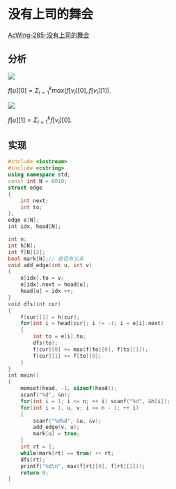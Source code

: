 # 没有上司的舞会

[AcWing-285-没有上司的舞会](https://www.acwing.com/problem/content/287/)

## 分析

![](/img/0045.bmp)

$f[u][0] = \Sigma _{i=1}^k max(f[v_i][0],f[v_i][1])$.

![](/img/0046.bmp)

$f[u][1] =  \Sigma _{i=1}^k f[v_i][0]$.

## 实现

```cpp
#include <iostream>
#include <cstring>
using namespace std;
const int N = 6010;
struct edge
{
    int next;
    int to;
};
edge e[N];
int idx, head[N];

int n;
int h[N];
int f[N][2];
bool mark[N];// 是否有父亲
void add_edge(int u, int v)
{
    e[idx].to = v;
    e[idx].next = head[u];
    head[u] = idx ++;
}
void dfs(int cur)
{
    f[cur][1] = h[cur];
    for(int i = head[cur]; i != -1; i = e[i].next)
    {
        int to = e[i].to;
        dfs(to);
        f[cur][0] += max(f[to][0], f[to][1]);
        f[cur][1] += f[to][0];
    }
}
int main()
{
    memset(head, -1, sizeof(head));
    scanf("%d", &n);
    for(int i = 1; i <= n; ++ i) scanf("%d", &h[i]);
    for(int i = 1, u, v; i <= n - 1; ++ i)
    {
        scanf("%d%d", &u, &v);
        add_edge(v, u);
        mark[u] = true;
    }
    int rt = 1;
    while(mark[rt] == true) ++ rt;
    dfs(rt);
    printf("%d\n", max(f[rt][0], f[rt][1]));
    return 0;
}
```

